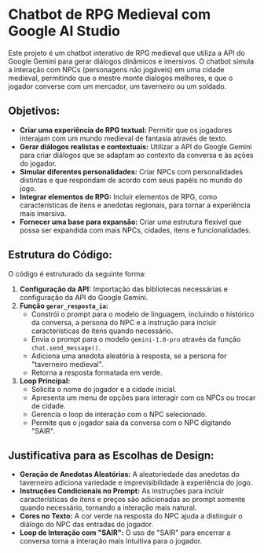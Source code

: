# Chatbot de RPG Medieval com Google AI Studio

Este projeto é um chatbot interativo de RPG medieval que utiliza a API do Google Gemini para gerar diálogos dinâmicos e imersivos. O chatbot simula a interação com NPCs (personagens não jogáveis) em uma cidade medieval, permitindo que o mestre monte dialogos melhores, e que o jogador converse com um mercador, um taverneiro ou um soldado.

## Objetivos:

* **Criar uma experiência de RPG textual:** Permitir que os jogadores interajam com um mundo medieval de fantasia através de texto.
* **Gerar diálogos realistas e contextuais:**  Utilizar a API do Google Gemini para criar diálogos que se adaptam ao contexto da conversa e às ações do jogador.
* **Simular diferentes personalidades:** Criar NPCs com personalidades distintas e que respondam de acordo com seus papéis no mundo do jogo.
* **Integrar elementos de RPG:**  Incluir elementos de RPG, como características de itens e anedotas regionais, para tornar a experiência mais imersiva.
* **Fornecer uma base para expansão:**  Criar uma estrutura flexível que possa ser expandida com mais NPCs, cidades, itens e funcionalidades.

## Estrutura do Código:

O código é estruturado da seguinte forma:

1. **Configuração da API:** Importação das bibliotecas necessárias e configuração da API do Google Gemini.
2. **Função `gerar_resposta_ia`:** 
    * Constrói o prompt para o modelo de linguagem, incluindo o histórico da conversa, a persona do NPC e a instrução para incluir características de itens quando necessário.
    * Envia o prompt para o modelo `gemini-1.0-pro` através da função `chat.send_message()`.
    * Adiciona uma anedota aleatória à resposta, se a persona for "taverneiro medieval".
    * Retorna a resposta formatada em verde.
3. **Loop Principal:**
    * Solicita o nome do jogador e a cidade inicial.
    * Apresenta um menu de opções para interagir com os NPCs ou trocar de cidade.
    * Gerencia o loop de interação com o NPC selecionado.
    * Permite que o jogador saia da conversa com o NPC digitando "SAIR".

## Justificativa para as Escolhas de Design:

* **Geração de Anedotas Aleatórias:** A aleatoriedade das anedotas do taverneiro adiciona variedade e imprevisibilidade à experiência do jogo.
* **Instruções Condicionais no Prompt:** As instruções para incluir características de itens e preços são adicionadas ao prompt somente quando necessário, tornando a interação mais natural.
* **Cores no Texto:**  A cor verde na resposta do NPC ajuda a distinguir o diálogo do NPC das entradas do jogador.
* **Loop de Interação com "SAIR":** O uso de "SAIR" para encerrar a conversa torna a interação mais intuitiva para o jogador.
